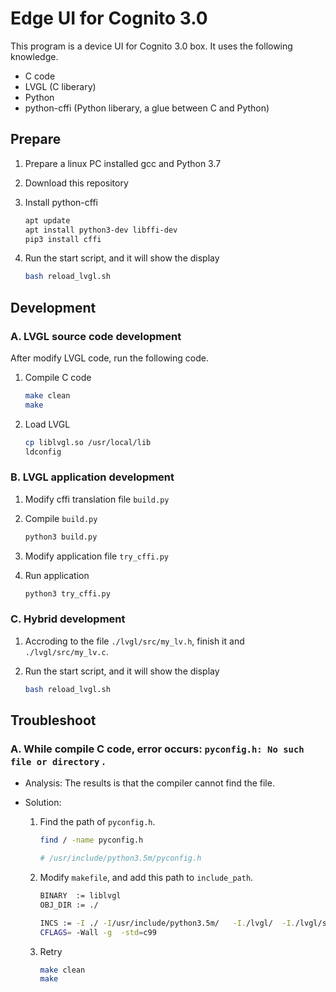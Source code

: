 # Edge UI for Cognito 3.0

This program is a device UI for Cognito 3.0 box. It uses the following knowledge.

- C code
- LVGL (C liberary)
- Python
- python-cffi (Python liberary, a glue between C and Python)



## Prepare

1. Prepare a linux PC installed gcc and Python 3.7

2. Download this repository

3. Install python-cffi

   ```bash
   apt update
   apt install python3-dev libffi-dev
   pip3 install cffi
   ```

   

4. Run the start script, and it will show the display

   ```bash
   bash reload_lvgl.sh
   ```

## Development

### A. LVGL source code development

After modify LVGL code, run the following code.

1. Compile C code

   ```bash
   make clean
   make
   ```

   

2. Load LVGL

   ```bash
   cp liblvgl.so /usr/local/lib
   ldconfig
   ```

### B. LVGL application development

1. Modify cffi translation file  `build.py` 

2. Compile `build.py`

   ```bash
   python3 build.py
   ```

3. Modify application file `try_cffi.py`

4. Run application

   ```bash
   python3 try_cffi.py
   ```

### C. Hybrid development

1. Accroding to the file `./lvgl/src/my_lv.h`, finish it and `./lvgl/src/my_lv.c`.

2. Run the start script, and it will show the display

   ```bash
   bash reload_lvgl.sh
   ```

## 

## Troubleshoot

### A. While compile C code, error occurs:  `pyconfig.h: No such file or directory` .

- Analysis: The results is that the compiler cannot find the file.

- Solution:

  1. Find the path of `pyconfig.h`.

     ```bash
     find / -name pyconfig.h
     
     # /usr/include/python3.5m/pyconfig.h
     ```

  2. Modify `makefile`, and add this path to `include_path`.

     ```bash
     BINARY  := liblvgl
     OBJ_DIR := ./
     
     INCS := -I ./ -I/usr/include/python3.5m/   -I./lvgl/  -I./lvgl/src
     CFLAGS= -Wall -g  -std=c99
     ```

  3. Retry

     ```bash
     make clean
     make
     ```

     